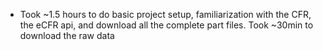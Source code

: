 - Took ~1.5 hours to do basic project setup, familiarization with the CFR, the eCFR api, and download all the complete part files. Took ~30min to download the raw data